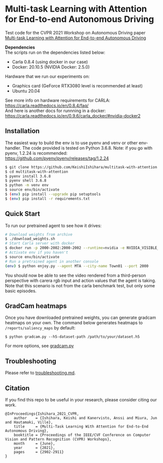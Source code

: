 # Multi-task Learning with Attention for End-to-end Autonomous Driving
Test code for the CVPR 2021 Workshop on Autonomous Driving paper [Multi-task Learning with Attention for End-to-end Autonomous Driving](https://openaccess.thecvf.com/content/CVPR2021W/WAD/html/Ishihara_Multi-Task_Learning_With_Attention_for_End-to-End_Autonomous_Driving_CVPRW_2021_paper.html)


**Dependencies**  
The scripts run on the dependencies listed below:
- Carla 0.8.4 (using docker in our case)
- Docker: 20.10.5 (NVIDIA Docker: 2.5.0)

Hardware that we run our experiments on:
- Graphics card (GeForce RTX3080 level is recommended at least)
- Ubuntu 20.04

See more info on hardware requirements for CARLA: https://carla.readthedocs.io/en/0.8.4/faq/  
And here is another docs for runnning in a docker: https://carla.readthedocs.io/en/0.9.6/carla_docker/#nvidia-docker2


## Installation
The easiest way to build the env is to use pyenv and venv or other env-handler.
The code provided is tested on Python 3.6.8.
Note: if you go with pyenv, 1.2.24 is recommended: https://github.com/pyenv/pyenv/releases/tag/1.2.24
```bash
$ git clone https://github.com/KeishiIshihara/multitask-with-attention.git --recursive
$ cd multitask-with-attention
$ pyenv install 3.6.8
$ pyenv shell 3.6.8
$ python -m venv env
$ source env/bin/activate
$ (env) pip install --upgrade pip setuptools
$ (env) pip install -r requirements.txt
```

## Quick Start
To run our pretrained agent to see how it drives:
```bash
# Download weights from archive
$ ./download_weights.sh
# Start Carla server with docker
$ docker run -p 2000-2002:2000-2002 --runtime=nvidia -e NVIDIA_VISIBLE_DEVICES=0 carlasim/carla:0.8.4 /bin/bash CarlaUE4.sh /Game/Maps/Town01 --world-port=2000 -benchmark -fps=10
# Activate env if you haven't
$ source env/bin/activate
# Run a pretrained agent in another console
(env) $ python enjoy.py --agent MTA --city-name Town01 --port 2000
```
You should now be able to see the video rendered from a third-person perspective with carera rgb input and action values that the agent is taking.
Note that this scenario is not from the carla benchmark test, but only some basic episodes.


## GradCam heatmaps
Once you have downloaded pretrained weights, you can generate gradcam heatmaps on your own. The command below generates heatmaps to `/reports/saliency_maps` by default:
```
$ python gradcam.py --h5-dataset-path /path/to/your/dataset.h5
```
For more options, see [gradcam.py](./gradcam.py)


## Troubleshooting
Please refer to [troubleshooting.md](./docs/troubleshooting.md).

## Citation
If you find this repo to be useful in your research, please consider citing our work.
```
@InProceedings{Ishihara_2021_CVPR,
    author    = {Ishihara, Keishi and Kanervisto, Anssi and Miura, Jun and Hautamaki, Ville},
    title     = {Multi-Task Learning With Attention for End-to-End Autonomous Driving},
    booktitle = {Proceedings of the IEEE/CVF Conference on Computer Vision and Pattern Recognition (CVPR) Workshops},
    month     = {June},
    year      = {2021},
    pages     = {2902-2911}
}
```
